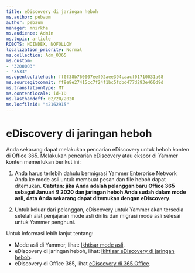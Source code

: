 ```yaml
---
title: eDiscovery di jaringan heboh
ms.author: pebaum
author: pebaum
manager: mnirkhe
ms.audience: Admin
ms.topic: article
ROBOTS: NOINDEX, NOFOLLOW
localization_priority: Normal
ms.collection: Adm_O365
ms.custom:
- "3200003"
- "3533"
ms.openlocfilehash: ff0f38b760007eef92aee394caacf01710031a68
ms.sourcegitcommit: ff9e8e27415cc7f24f1bc5fcbd477d293e460d9d
ms.translationtype: MT
ms.contentlocale: id-ID
ms.lasthandoff: 02/20/2020
ms.locfileid: "42162915"
---
```

# <a name="ediscovery-in-yammer-networks"></a>eDiscovery di jaringan heboh

Anda sekarang dapat melakukan pencarian eDiscovery untuk heboh konten di Office 365.  Melakukan pencarian eDiscovery atau ekspor di Yammer konten memerlukan berikut ini:

1. Anda harus terlebih dahulu bermigrasi Yammer Enterprise Network Anda ke mode asli untuk membuat pesan dan file heboh dapat ditemukan. **Catatan: jika Anda adalah pelanggan baru Office 365 sebagai Januari 9 2020 dan jaringan heboh Anda sudah dalam mode asli, data Anda sekarang dapat ditemukan dengan eDiscovery**.

2. Untuk keluar dari pelanggan, eDiscovery untuk Yammer akan tersedia setelah alat penjajaran mode asli dirilis dan migrasi mode asli selesai untuk Yammer penghuni.

Untuk informasi lebih lanjut tentang:

- Mode asli di Yammer, lihat: [Ikhtisar mode asli](https://docs.microsoft.com/yammer/configure-your-yammer-network/overview-native-mode).
- eDiscovery di jaringan heboh, lihat: [Ikhtisar eDiscovery di jaringan heboh](https://docs.microsoft.com/en-us/yammer/manage-security-and-compliance/overview-of-ediscovery).
- eDiscovery di Office 365, lihat [eDiscovery di 365 Office](https://docs.microsoft.com/en-us/microsoft-365/compliance/ediscovery).

